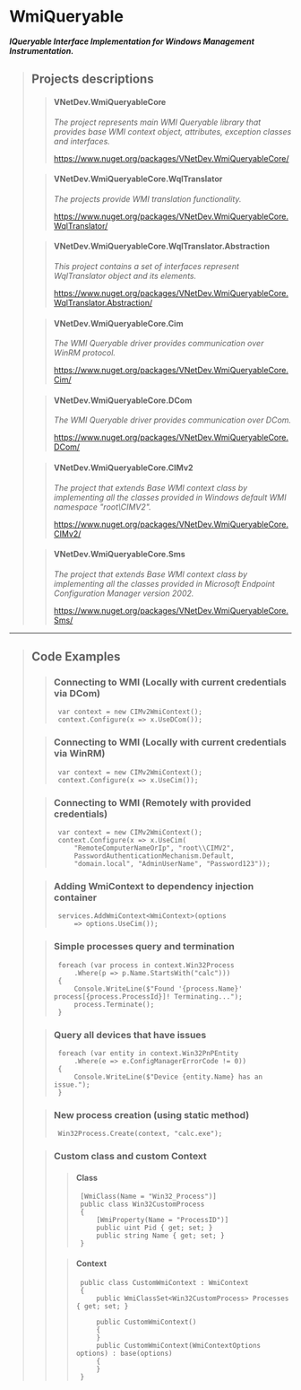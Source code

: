 # WmiQueryable

***IQueryable Interface Implementation for Windows Management Instrumentation.***
> ## Projects descriptions 
>
>> #### VNetDev.WmiQueryableCore
>> *The project represents main WMI Queryable library that provides base WMI context object, attributes, exception classes and interfaces.*
>> 
>> https://www.nuget.org/packages/VNetDev.WmiQueryableCore/
>
>> #### VNetDev.WmiQueryableCore.WqlTranslator
>> *The projects provide WMI translation functionality.*
>> 
>> https://www.nuget.org/packages/VNetDev.WmiQueryableCore.WqlTranslator/
>
>> #### VNetDev.WmiQueryableCore.WqlTranslator.Abstraction
>> *This project contains a set of interfaces represent WqlTranslator object and its elements.*
>> 
>> https://www.nuget.org/packages/VNetDev.WmiQueryableCore.WqlTranslator.Abstraction/
>
>> #### VNetDev.WmiQueryableCore.Cim
>> *The WMI Queryable driver provides communication over WinRM protocol.*
>> 
>> https://www.nuget.org/packages/VNetDev.WmiQueryableCore.Cim/
>
>> #### VNetDev.WmiQueryableCore.DCom
>> *The WMI Queryable driver provides communication over DCom.*
>> 
>> https://www.nuget.org/packages/VNetDev.WmiQueryableCore.DCom/
>
>> #### VNetDev.WmiQueryableCore.CIMv2
>> *The project that extends Base WMI context class by implementing all the classes provided in Windows default WMI namespace "root\CIMV2".*
>> 
>> https://www.nuget.org/packages/VNetDev.WmiQueryableCore.CIMv2/
>
>> #### VNetDev.WmiQueryableCore.Sms
>> *The project that extends Base WMI context class by implementing all the classes provided in Microsoft Endpoint Configuration Manager version 2002.*
>> 
>> https://www.nuget.org/packages/VNetDev.WmiQueryableCore.Sms/

***

> ## Code Examples
>
>> ### Connecting to WMI (Locally with current credentials via DCom)
>>```CSharp
>>  var context = new CIMv2WmiContext();
>>  context.Configure(x => x.UseDCom());
>>```
>
>> ### Connecting to WMI (Locally with current credentials via WinRM)
>>```CSharp
>>  var context = new CIMv2WmiContext();
>>  context.Configure(x => x.UseCim());
>>```
>
>> ### Connecting to WMI (Remotely with provided credentials)
>>```CSharp
>>  var context = new CIMv2WmiContext();
>>  context.Configure(x => x.UseCim(
>>      "RemoteComputerNameOrIp", "root\\CIMV2",
>>      PasswordAuthenticationMechanism.Default,
>>      "domain.local", "AdminUserName", "Password123"));
>>```
>
>> ### Adding WmiContext to dependency injection container
>>```CSharp
>>  services.AddWmiContext<WmiContext>(options 
>>      => options.UseCim());
>>```
>
>>### Simple processes query and termination
>>```CSharp
>>  foreach (var process in context.Win32Process
>>      .Where(p => p.Name.StartsWith("calc")))
>>  {
>>      Console.WriteLine($"Found '{process.Name}' process[{process.ProcessId}]! Terminating...");
>>      process.Terminate();
>>  }
>>```
>
>>### Query all devices that have issues
>>```CSharp
>>  foreach (var entity in context.Win32PnPEntity
>>      .Where(e => e.ConfigManagerErrorCode != 0))
>>  {
>>      Console.WriteLine($"Device {entity.Name} has an issue.");
>>  }
>>```
>
>>### New process creation (using static method)
>>```CSharp 
>>  Win32Process.Create(context, "calc.exe");
>>```
>
>>### Custom class and custom Context
>>
>>>#### Class
>>>```CSharp
>>>  [WmiClass(Name = "Win32_Process")]
>>>  public class Win32CustomProcess
>>>  {
>>>      [WmiProperty(Name = "ProcessID")]
>>>      public uint Pid { get; set; }
>>>      public string Name { get; set; }
>>>  }
>>>```
>>
>>>#### Context
>>>```CSharp
>>>  public class CustomWmiContext : WmiContext
>>>  {
>>>      public WmiClassSet<Win32CustomProcess> Processes { get; set; }
>>>
>>>      public CustomWmiContext()
>>>      {
>>>      }
>>>      public CustomWmiContext(WmiContextOptions options) : base(options)
>>>      {
>>>      }
>>>  }
>>>```
>

